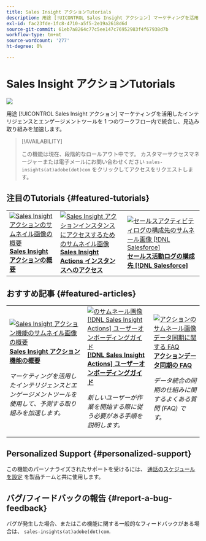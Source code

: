 ```yaml
---
title: Sales Insight アクションTutorials
description: 用途 [!UICONTROL Sales Insight アクション] マーケティングを活用したインテリジェンスとエンゲージメントツールを 1 つのワークフロー内で統合し、見込み取り組みを加速します。
exl-id: fac23fde-1fc8-4710-a5f5-2e19a2618d6d
source-git-commit: 61eb7a8264c77c5ee147c76952983f4f67938d7b
workflow-type: tm+mt
source-wordcount: '277'
ht-degree: 0%

---
```


# Sales Insight アクションTutorials

![](assets/header.png)

用途 [!UICONTROL Sales Insight アクション] マーケティングを活用したインテリジェンスとエンゲージメントツールを 1 つのワークフロー内で統合し、見込み取り組みを加速します。

>[!AVAILABILITY]
>
>この機能は現在、段階的なロールアウト中です。 カスタマーサクセスマネージャーまたは電子メールにお問い合わせください `sales-insights(at)adobe(dot)com` をクリックしてアクセスをリクエストします。

## 注目のTutorials {#featured-tutorials}

<table style="table-layout:fixed">
<tr>
<td>
<a href="/help/sales-insight-actions/sales-insight-actions-overview.md"><img alt="Sales Insight アクションのサムネイル画像の概要" src="assets/sales-insight-actions-feature-overview-videothumb.png" /></a>
<div><a href="/help/sales-insight-actions/sales-insight-actions-overview.md"><strong>Sales Insight アクションの概要</strong></a></div>
</td>
<td>
<a href="/help/sales-insight-actions/accessing-your-sales-insight-actions-instance.md"><img alt="Sales Insight アクションインスタンスにアクセスするためのサムネイル画像" src="assets/accessing-your-sales-insight-actions-instance-videothumb.png" /></a>
<div><a href="/help/sales-insight-actions/accessing-your-sales-insight-actions-instance.md"><strong>Sales Insight Actions インスタンスへのアクセス</strong></a></div>
</td>
<td>
<a href="/help/sales-insight-actions/configure-sales-activity-logging-to-salesforce.md"><img alt="セールスアクティビティログの構成先のサムネール画像 [!DNL Salesforce]" src="assets/configure-sales-activity-logging-to-salesforce-videothumb.png" /></a>
<div><a href="/help/sales-insight-actions/configure-sales-activity-logging-to-salesforce.md"><strong>セールス活動ログの構成先 [!DNL Salesforce]</strong></a></div>
</td>
</tr>
</table>

## おすすめ記事 {#featured-articles}

<table style="table-layout:fixed">
<tr>
<td>
<a href="https://experienceleague.adobe.com/docs/marketo/using/product-docs/marketo-sales-insight/actions/sales-insight-actions-feature-overview.html"><img alt="Sales Insight アクション機能のサムネイル画像の概要" src="assets/sales-insight-actions-feature-overview-thumb.png" /></a>
<div><a href="https://experienceleague.adobe.com/docs/marketo/using/product-docs/marketo-sales-insight/actions/sales-insight-actions-feature-overview.html"><strong>Sales Insight アクション機能の概要</strong></a></div>
<p><em>マーケティングを活用したインテリジェンスとエンゲージメントツールを使用して、予測する取り組みを加速します。</em></p>
</td>
<td>
<a href="https://experienceleague.adobe.com/docs/marketo/using/product-docs/marketo-sales-insight/actions/getting-started/sales-insight-actions-user-onboarding-guide.html"><img alt="のサムネール画像 [!DNL Sales Insight Actions] ユーザーオンボーディングガイド" src="assets/sales-insight-actions-user-onboarding-guide-thumb.png" /></a>
<div><a href="https://experienceleague.adobe.com/docs/marketo/using/product-docs/marketo-sales-insight/actions/getting-started/sales-insight-actions-user-onboarding-guide.html"><strong>[!DNL Sales Insight Actions] ユーザーオンボーディングガイド</strong></a></div>
<p><em>新しいユーザーが作業を開始する際に従う必要がある手順を説明します。</em></p>
</td>
<td>
<a href="https://experienceleague.adobe.com/docs/marketo/using/product-docs/marketo-sales-insight/actions/admin/actions-data-sync-faq.html"><img alt="アクションのサムネール画像データ同期に関する FAQ" src="assets/actions-data-sync-faq-thumb.png" /></a>
<div><a href="https://experienceleague.adobe.com/docs/marketo/using/product-docs/marketo-sales-insight/actions/admin/actions-data-sync-faq.html"><strong>アクションデータ同期の FAQ</strong></a></div>
<p><em>データ統合の同期の仕組みに関するよくある質問 (FAQ) です。</em></p>
</td>
</tr>
</table>

## Personalized Support {#personalized-support}

この機能のパーソナライズされたサポートを受けるには、 [通話のスケジュールを設定](https://outlook.office365.com/owa/calendar/AdobeInc1@adobe.onmicrosoft.com/bookings/) を製品チームと共に使用します。

## バグ/フィードバックの報告 {#report-a-bug-feedback}

バグが発生した場合、またはこの機能に関する一般的なフィードバックがある場合は、 `sales-insights(at)adobe(dot)com`.
